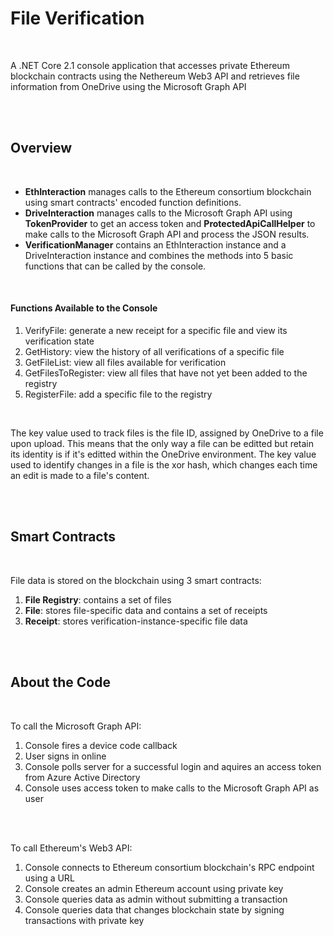 File Verification
=================

<br />

A .NET Core 2.1 console application that accesses private Ethereum blockchain contracts using the Nethereum Web3 API and retrieves file information from OneDrive using the Microsoft Graph API

<br />
<br />

Overview
--------

<br />

- **EthInteraction** manages calls to the Ethereum consortium blockchain using smart contracts' encoded function definitions.
- **DriveInteraction** manages calls to the Microsoft Graph API using **TokenProvider** to get an access token and **ProtectedApiCallHelper** to make calls to the Microsoft Graph API and process the JSON results.
- **VerificationManager** contains an EthInteraction instance and a DriveInteraction instance and combines the methods into 5 basic functions that can be called by the console.

<br />

#### Functions Available to the Console
1. VerifyFile: generate a new receipt for a specific file and view its verification state
2. GetHistory: view the history of all verifications of a specific file
3. GetFileList: view all files available for verification
4. GetFilesToRegister: view all files that have not yet been added to the registry
5. RegisterFile: add a specific file to the registry

<br />

The key value used to track files is the file ID, assigned by OneDrive to a file upon upload. This means that the only way a file can be editted but retain its identity is if it's editted within the OneDrive environment. 
The key value used to identify changes in a file is the xor hash, which changes each time an edit is made to a file's content.

<br />
<br />

Smart Contracts
----------------

<br />

File data is stored on the blockchain using 3 smart contracts:
1. **File Registry**: contains a set of files
2. **File**: stores file-specific data and contains a set of receipts
3. **Receipt**: stores verification-instance-specific file data

<br />
<br />

About the Code
--------------

<br />

To call the Microsoft Graph API:
1. Console fires a device code callback
2. User signs in online
3. Console polls server for a successful login and aquires an access token from Azure Active Directory
4. Console uses access token to make calls to the Microsoft Graph API as user 

<br />
<br />

To call Ethereum's Web3 API:
1. Console connects to Ethereum consortium blockchain's RPC endpoint using a URL
2. Console creates an admin Ethereum account using private key
3. Console queries data as admin without submitting a transaction
4. Console queries data that changes blockchain state by signing transactions with private key
